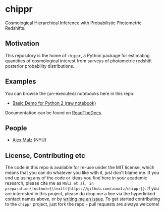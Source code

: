 # chippr

Cosmological Hierarchical Inference with Probabilistic Photometric Redshifts.

## Motivation

This repository is the home of `chippr`, a Python package for estimating quantities of cosmological interest from surveys of photometric redshift posterior probability distributions.

## Examples

You can browse the (un-executed) notebooks here in this repo:

* [Basic  Demo for Python 2 (raw notebook)](https://github.com/aimalz/chippr/blob/master/docs/notebooks/demo2.ipynb)

Documentation can be found on [ReadTheDocs](http://chippr.readthedocs.io/en/latest/).

## People

* [Alex Malz](https://github.com/aimalz/qp/issues/new?body=@aimalz) (NYU)

## License, Contributing etc

The code in this repo is available for re-use under the MIT license, which means that you can do whatever you like with it, just don't blame me. If you end up using any of the code or ideas you find here in your academic research, please cite me as `Malz et al, in preparation\footnote{\texttt{https://github.com/aimalz/chippr}}`. If you are interested in this project, please do drop me a line via the hyperlinked contact names above, or by [writing me an issue](https://github.com/aimalz/chippr/issues/new). To get started contributing to the `chippr` project, just fork the repo - pull requests are always welcome!
